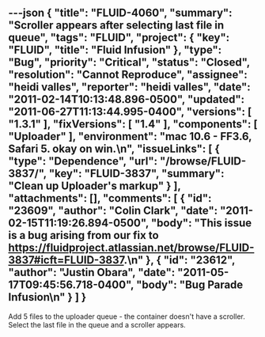 ---json
{
  "title": "FLUID-4060",
  "summary": "Scroller appears after selecting last file in queue",
  "tags": "FLUID",
  "project": {
    "key": "FLUID",
    "title": "Fluid Infusion"
  },
  "type": "Bug",
  "priority": "Critical",
  "status": "Closed",
  "resolution": "Cannot Reproduce",
  "assignee": "heidi valles",
  "reporter": "heidi valles",
  "date": "2011-02-14T10:13:48.896-0500",
  "updated": "2011-06-27T11:13:44.995-0400",
  "versions": [
    "1.3.1"
  ],
  "fixVersions": [
    "1.4"
  ],
  "components": [
    "Uploader"
  ],
  "environment": "mac 10.6 - FF3.6, Safari 5.  okay on win.\n",
  "issueLinks": [
    {
      "type": "Dependence",
      "url": "/browse/FLUID-3837/",
      "key": "FLUID-3837",
      "summary": "Clean up Uploader's markup"
    }
  ],
  "attachments": [],
  "comments": [
    {
      "id": "23609",
      "author": "Colin Clark",
      "date": "2011-02-15T11:19:26.894-0500",
      "body": "This issue is a bug arising from our fix to <https://fluidproject.atlassian.net/browse/FLUID-3837#icft=FLUID-3837>.\n"
    },
    {
      "id": "23612",
      "author": "Justin Obara",
      "date": "2011-05-17T09:45:56.718-0400",
      "body": "Bug Parade Infusion\n"
    }
  ]
}
---
Add 5 files to the uploader queue - the container doesn't have a scroller. Select the last file in the queue and a scroller appears.

        